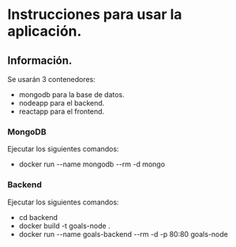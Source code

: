 # Instrucciones para usar la aplicación.

## Información.

Se usarán 3 contenedores:
* mongodb para la base de datos.
* nodeapp para el backend.
* reactapp para el frontend.

### MongoDB

Ejecutar los siguientes comandos:

* docker run --name mongodb --rm -d mongo


### Backend

Ejecutar los siguientes comandos:

* cd backend
* docker build -t goals-node .
* docker run --name goals-backend --rm -d -p 80:80 goals-node